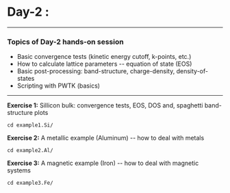 # Day-2 :
---------

### Topics of Day-2 hands-on session

- Basic convergence tests (kinetic energy cutoff, k-points, etc.)
- How to calculate lattice parameters -- equation of state (EOS)
- Basic post-processing: band-structure, charge-density, density-of-states 
- Scripting with PWTK (basics)

------------------------------------------------------------------------

**Exercise 1:** Sillicon bulk: convergence tests, EOS, DOS and, spaghetti band-structure plots

    cd example1.Si/

**Exercise 2:** A metallic example (Aluminum) -- how to deal with metals

    cd example2.Al/

**Exercise 3:** A magnetic example (Iron) -- how to deal with magnetic systems

    cd example3.Fe/
